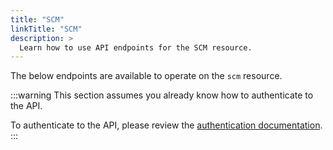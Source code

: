 ```yaml
---
title: "SCM"
linkTitle: "SCM"
description: >
  Learn how to use API endpoints for the SCM resource.
---
```


The below endpoints are available to operate on the `scm` resource.

:::warning
This section assumes you already know how to authenticate to the API.

To authenticate to the API, please review the [authentication documentation](/docs/reference/api/authentication.md).
:::